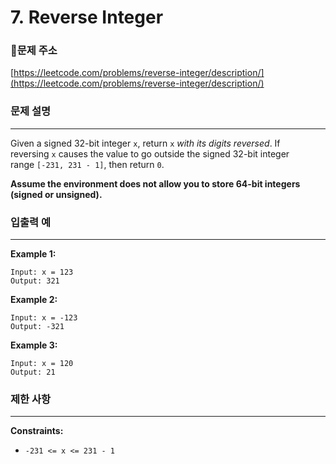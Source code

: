 # 7. Reverse Integer

### **🚩문제 주소**

[https://leetcode.com/problems/reverse-integer/description/](https://leetcode.com/problems/reverse-integer/description/)

### 문제 설명

---

Given a signed 32-bit integer `x`, return `x` *with its digits reversed*. If reversing `x` causes the value to go outside the signed 32-bit integer range `[-231, 231 - 1]`, then return `0`.

**Assume the environment does not allow you to store 64-bit integers (signed or unsigned).**

### 입출력 예

---

**Example 1:**

```
Input: x = 123
Output: 321
```

**Example 2:**

```
Input: x = -123
Output: -321
```

**Example 3:**

```
Input: x = 120
Output: 21
```

### 제한 사항

---

**Constraints:**

- `-231 <= x <= 231 - 1`